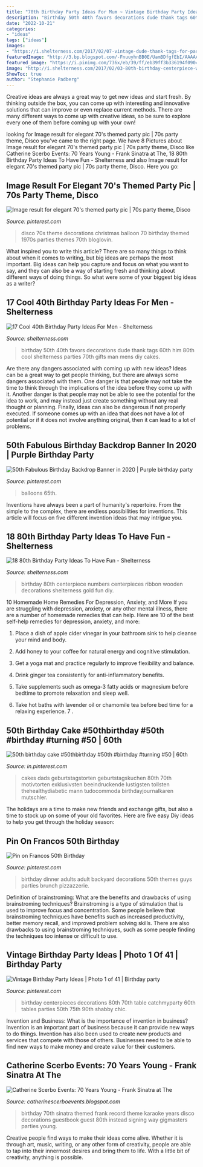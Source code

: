 ```yaml
---
title: "70th Birthday Party Ideas For Mum ~ Vintage Birthday Party Ideas"
description: "Birthday 50th 40th favors decorations dude thank tags 60th him 80th cool shelterness parties 70th gifts man mens diy cakes"
date: "2022-10-21"
categories:
- "ideas"
tags: ["ideas"]
images:
- "https://i.shelterness.com/2017/02/07-vintage-dude-thank-tags-for-party-favors.jpg"
featuredImage: "http://3.bp.blogspot.com/-FnuuyhnBB0E/UamBDfgfEbI/AAAAAAAAB5Y/Tozz4KaUexw/s1600/Catherine_Scerbo_70th_Birthday_Party-023.jpg"
featured_image: "https://i.pinimg.com/736x/eb/39/ff/eb39ff3b336194f09042421d26f4be0a.jpg"
image: "http://i.shelterness.com/2017/02/03-80th-birthday-centerpiece-with-wooden-numbers-and-ribbon.jpg"
ShowToc: true
author: "Stephanie Padberg"
---
```



Creative ideas are always a great way to get new ideas and start fresh. By thinking outside the box, you can come up with interesting and innovative solutions that can improve or even replace current methods. There are many different ways to come up with creative ideas, so be sure to explore every one of them before coming up with your own!

	

		
looking for Image result for elegant 70&#039;s themed party pic | 70s party theme, Disco you've came to the right page. We have 8 Pictures about Image result for elegant 70&#039;s themed party pic | 70s party theme, Disco like Catherine Scerbo Events: 70 Years Young - Frank Sinatra at The, 18 80th Birthday Party Ideas To Have Fun - Shelterness and also Image result for elegant 70&#039;s themed party pic | 70s party theme, Disco. Here you go:
		
    
## Image Result For Elegant 70&#039;s Themed Party Pic | 70s Party Theme, Disco

<img loading=lazy src="https://i.pinimg.com/736x/a0/b4/97/a0b497ceb43095dcfe0cee2f70cdfa24.jpg" onerror="this.onerror=null;this.src='https://tse4.mm.bing.net/th?id=OIP.hIpVKWPe5xvurvNGtb5p9wHaGK&amp;pid=15.1';" alt="Image result for elegant 70&#039;s themed party pic | 70s party theme, Disco">

_Source: pinterest.com_

>disco 70s theme decorations christmas balloon 70 birthday themed 1970s parties themes 70th bloglovin. 

	

What inspired you to write this article?
There are so many things to think about when it comes to writing, but big ideas are perhaps the most important. Big ideas can help you capture and focus on what you want to say, and they can also be a way of starting fresh and thinking about different ways of doing things. So what were some of your biggest big ideas as a writer?

    
## 17 Cool 40th Birthday Party Ideas For Men - Shelterness

<img loading=lazy src="https://i.shelterness.com/2017/02/07-vintage-dude-thank-tags-for-party-favors.jpg" onerror="this.onerror=null;this.src='https://tse3.mm.bing.net/th?id=OIP.Ne2XOytjrLigGekK1BxSpwHaJ4&amp;pid=15.1';" alt="17 Cool 40th Birthday Party Ideas For Men - Shelterness">

_Source: shelterness.com_

>birthday 50th 40th favors decorations dude thank tags 60th him 80th cool shelterness parties 70th gifts man mens diy cakes. 

	

Are there any dangers associated with coming up with new ideas?
Ideas can be a great way to get people thinking, but there are always some dangers associated with them. One danger is that people may not take the time to think through the implications of the idea before they come up with it. Another danger is that people may not be able to see the potential for the idea to work, and may instead just create something without any real thought or planning. Finally, ideas can also be dangerous if not properly executed. If someone comes up with an idea that does not have a lot of potential or if it does not involve anything original, then it can lead to a lot of problems.

    
## 50th Fabulous Birthday Backdrop Banner In 2020 | Purple Birthday Party

<img loading=lazy src="https://i.pinimg.com/736x/01/b5/b5/01b5b5669882245c928987a72af57836.jpg" onerror="this.onerror=null;this.src='https://tse2.mm.bing.net/th?id=OIP.0nxuvH0VXKpfualicTdXpgHaJ4&amp;pid=15.1';" alt="50th Fabulous Birthday Backdrop Banner in 2020 | Purple birthday party">

_Source: pinterest.com_

>balloons 65th. 

	

Inventions have always been a part of humanity's repertoire. From the simple to the complex, there are endless possibilities for inventions. This article will focus on five different invention ideas that may intrigue you.

    
## 18 80th Birthday Party Ideas To Have Fun - Shelterness

<img loading=lazy src="http://i.shelterness.com/2017/02/03-80th-birthday-centerpiece-with-wooden-numbers-and-ribbon.jpg" onerror="this.onerror=null;this.src='https://tse3.mm.bing.net/th?id=OIP.Mya7Ow8JeuFz2khBPmhFqQHaJ4&amp;pid=15.1';" alt="18 80th Birthday Party Ideas To Have Fun - Shelterness">

_Source: shelterness.com_

>birthday 80th centerpiece numbers centerpieces ribbon wooden decorations shelterness gold fun diy. 

	

10 Homemade Home Remedies For Depression, Anxiety, and More
If you are struggling with depression, anxiety, or any other mental illness, there are a number of homemade remedies that can help. Here are 10 of the best self-help remedies for depression, anxiety, and more:
1. Place a dish of apple cider vinegar in your bathroom sink to help cleanse your mind and body.

2. Add honey to your coffee for natural energy and cognitive stimulation.

3. Get a yoga mat and practice regularly to improve flexibility and balance.

4. Drink ginger tea consistently for anti-inflammatory benefits.

5. Take supplements such as omega-3 fatty acids or magnesium before bedtime to promote relaxation and sleep well.

6. Take hot baths with lavender oil or chamomile tea before bed time for a relaxing experience.      7 .

    
## 50th Birthday Cake #50thbirthday #50th #birthday #turning #50 | 60th

<img loading=lazy src="https://i.pinimg.com/736x/5a/a8/6b/5aa86bb3feeda4381d15fc7298861641.jpg" onerror="this.onerror=null;this.src='https://tse4.mm.bing.net/th?id=OIP.GibEE9pD0HwRf7-btpn-pwHaKB&amp;pid=15.1';" alt="50th birthday cake #50thbirthday #50th #birthday #turning #50 | 60th">

_Source: in.pinterest.com_

>cakes dads geburtstagstorten geburtstagskuchen 80th 70th motivtorten exklusivsten beeindruckende lustigsten tollsten thehealthydiabetic mann tudocommoda birthdayjournalkaren mutschler. 

	

The holidays are a time to make new friends and exchange gifts, but also a time to stock up on some of your old favorites. Here are five easy Diy ideas to help you get through the holiday season: 

    
## Pin On Francos 50th Birthday

<img loading=lazy src="https://i.pinimg.com/736x/eb/39/ff/eb39ff3b336194f09042421d26f4be0a.jpg" onerror="this.onerror=null;this.src='https://tse3.mm.bing.net/th?id=OIP.7nBet4doQjY7DjKjJZQXSgHaJP&amp;pid=15.1';" alt="Pin on Francos 50th Birthday">

_Source: pinterest.com_

>birthday dinner adults adult backyard decorations 50th themes guys parties brunch pizzazzerie. 

	

Definition of brainstroming: What are the benefits and drawbacks of using brainstroming techniques?
Brainstroming is a type of stimulation that is used to improve focus and concentration. Some people believe that brainstroming techniques have benefits such as increased productivity, better memory recall, and improved problem solving skills. There are also drawbacks to using brainstroming techniques, such as some people finding the techniques too intense or difficult to use.

    
## Vintage Birthday Party Ideas | Photo 1 Of 41 | Birthday Party

<img loading=lazy src="https://i.pinimg.com/736x/00/58/a2/0058a2afb8c681b97517020778c5dade--vintage-birthday-party-th-birthday-party-ideas.jpg" onerror="this.onerror=null;this.src='https://tse2.mm.bing.net/th?id=OIP.c4vJnjpKQ7adN6h-VU7L8gHaJ3&amp;pid=15.1';" alt="Vintage Birthday Party Ideas | Photo 1 of 41 | Birthday party">

_Source: pinterest.com_

>birthday centerpieces decorations 80th 70th table catchmyparty 60th tables parties 50th 75th 90th shabby chic. 

	

Invention and Business: What is the importance of invention in business?
Invention is an important part of business because it can provide new ways to do things. Invention has also been used to create new products and services that compete with those of others. Businesses need to be able to find new ways to make money and create value for their customers.

    
## Catherine Scerbo Events: 70 Years Young - Frank Sinatra At The

<img loading=lazy src="http://3.bp.blogspot.com/-FnuuyhnBB0E/UamBDfgfEbI/AAAAAAAAB5Y/Tozz4KaUexw/s1600/Catherine_Scerbo_70th_Birthday_Party-023.jpg" onerror="this.onerror=null;this.src='https://tse3.mm.bing.net/th?id=OIP.IjjHv6E1-uOWc-aHvx4z4QHaE7&amp;pid=15.1';" alt="Catherine Scerbo Events: 70 Years Young - Frank Sinatra at The">

_Source: catherinescerboevents.blogspot.com_

>birthday 70th sinatra themed frank record theme karaoke years disco decorations guestbook guest 80th instead signing way gigmasters parties young. 

	

Creative people find ways to make their ideas come alive. Whether it is through art, music, writing, or any other form of creativity, people are able to tap into their innermost desires and bring them to life. With a little bit of creativity, anything is possible.

